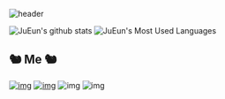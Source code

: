 ![header](https://capsule-render.vercel.app/api?type=waving&color=FDF7A6&height=300&section=header&text=Welcome&fontSize=100)

![JuEun's github stats](https://github-readme-stats.vercel.app/api?username=MelBIP&show_icons=true&theme=buefy) ![JuEun's Most Used Languages](https://github-readme-stats.vercel.app/api/top-langs/?username=MelBIP&layout=compact)
## 🐿 ️Me ️🐿

[![img](https://img.shields.io/badge/Instagram-E4405F?style=flat-square&logo=Instagram&logoColor=white)](https://www.instagram.com/_lmns_wksv628/) [![img](https://img.shields.io/badge/Github-181717?style=flat-square&logo=Github&logoColor=white)](https://github.com/MelBIP) ![img](https://img.shields.io/badge/s22005@gsm.hs.kr-EA4335?style=flat-square&logo=Gmail&logoColor=white) ![img](https://img.shields.io/badge/kje__060628@naver.com-03C75A?style=flat-square&logo=Naver&logoColor=white)

